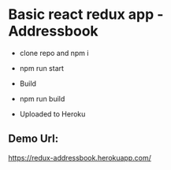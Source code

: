 # Basic react redux app - Addressbook

- clone repo and  npm i

- npm run start

- Build

- npm run build

- Uploaded to Heroku

## Demo Url:
https://redux-addressbook.herokuapp.com/
